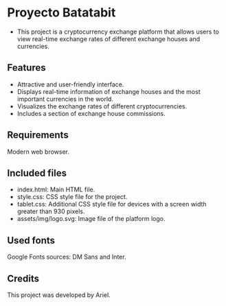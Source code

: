 # **Proyecto Batatabit**

- This project is a cryptocurrency exchange platform that allows users to view real-time exchange rates of different exchange houses and currencies.

## Features

- Attractive and user-friendly interface.
- Displays real-time information of exchange houses and the most important currencies in the world.
- Visualizes the exchange rates of different cryptocurrencies.
- Includes a section of exchange house commissions.

## Requirements

Modern web browser.

## Included files

- index.html: Main HTML file.
- style.css: CSS style file for the project.
- tablet.css: Additional CSS style file for devices with a screen width greater than 930 pixels.
- assets/img/logo.svg: Image file of the platform logo.

## Used fonts

Google Fonts sources: DM Sans and Inter.

## Credits

This project was developed by Ariel.
